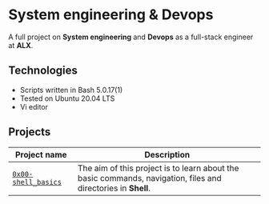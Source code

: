 # System engineering & Devops

A full project on **System engineering** and **Devops** as a full-stack engineer at **ALX**.

## Technologies

* Scripts written in Bash 5.0.17(1)
* Tested on Ubuntu 20.04 LTS
* Vi editor

## Projects

| Project name | Description |
| ------------ | ----------- |
| [`0x00-shell_basics`](https://github.com/risecodesleep/alx-system_engineering-devops/tree/master/0x00-shell_basics) | The aim of this project is to learn about the basic commands, navigation, files and directories in **Shell**. |
